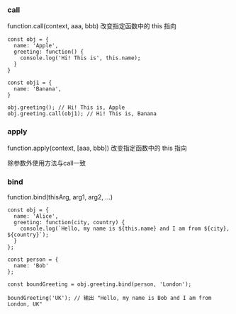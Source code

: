 ### call
function.call(context, aaa, bbb)
改变指定函数中的 this 指向

```
const obj = {
  name: 'Apple',
  greeting: function() {
    console.log('Hi! This is', this.name);
  }
}

const obj1 = {
  name: 'Banana',
}

obj.greeting(); // Hi! This is, Apple
obj.greeting.call(obj1); // Hi! This is, Banana

```

### apply
function.apply(context, [aaa, bbb])
改变指定函数中的 this 指向

除参数外使用方法与call一致


### bind
function.bind(thisArg, arg1, arg2, ...)

```
const obj = {
  name: 'Alice',
  greeting: function(city, country) {
    console.log(`Hello, my name is ${this.name} and I am from ${city}, ${country}`);
  }
};

const person = {
  name: 'Bob'
};

const boundGreeting = obj.greeting.bind(person, 'London');

boundGreeting('UK'); // 输出 "Hello, my name is Bob and I am from London, UK"

```
